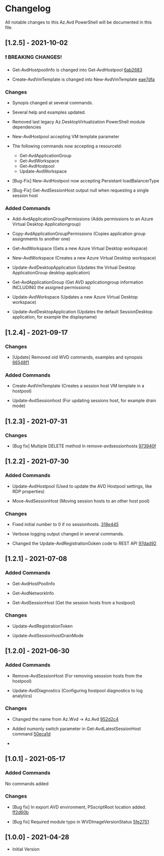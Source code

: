 
# Changelog

All notable changes to this Az.Avd PowerShell will be documented in this file.

  

## [1.2.5] - 2021-10-02

  

### :exclamation: BREAKING CHANGES!

  

- Get-AvdHostpoolInfo is changed into Get-AvdHostpool [6ab2683](https://github.com/srozemuller/AzAvd/commit/6ab2683cfaa1480369a705df4cb67e31ae11b2c3)

- Create-AvdVmTemplate is changed into New-AvdVmTemplate [eae7dfa](https://github.com/srozemuller/AzAvd/commit/eae7dfa195537ee94c53ccd23a6fcaa10ac06bb8)

  

### Changes

 - Synopis changed at several commands.

 - Several help and examples updated.

 - Removed last legacy Az.DesktopVirtualization PowerShell module dependencies

 - New-AvdHostpool accepting VM template parameter

 - The following commands now accepting a resourceId:

	 - Get-AvdApplicationGroup
	 - Get-AvdWorkspace
	 - Get-AvdHostpool
	 - Update-AvdWorkspace

  
  

-  [Bug-Fix] New-AvdHostpool now accepting Persistant loadBalancerType

-  [Bug-Fix] Get-AvdSessionHost output null when requesting a single session host

  

### Added Commands

- Add-AvdApplicationGroupPermissions (Adds permissions to an Azure Virtual Desktop Applicationgroup)

- Copy-AvdApplicationGroupPermissions (Copies application group assignments to another one)

- Get-AvdWorkspace (Gets a new Azure Virtual Desktop workspace)

- New-AvdWorkspace (Creates a new Azure Virtual Desktop workspace)

- Update-AvdDesktopApplication (Updates the Virtual Desktop ApplicationGroup desktop application)

- Get-AvdApplicationGroup (Get AVD applicationgroup information INCLUDING the assigned permissions)

- Update-AvdWorkspace (Updates a new Azure Virtual Desktop workspace)

- Update-AvdDesktopApplication (Updates the default SessionDesktop application, for example the displayname)

  
  

## [1.2.4] - 2021-09-17

  

### Changes

-  [Update] Removed old WVD commands, examples and synopsis [66548f1](https://github.com/srozemuller/AzAvd/commit/66548f19e0edffb94e546b6d5759ae1fbeb1df64)

  

### Added Commands

- Create-AvdVmTemplate (Creates a session host VM template in a hostpool)

- Update-AvdSessionhost (For updating sessions host, for example drain mode)

  

## [1.2.3] - 2021-07-31

  

### Changes

- [Bug fix] Multiple DELETE method in remove-avdsessionhosts [973940f](https://github.com/srozemuller/AzAvd/commit/973940fddff1da76cc893beeca0420552b0a920a)

  

## [1.2.2] - 2021-07-30

### Added Commands

  

- Update-AvdHostpool (Used to update the AVD Hostpool settings, like RDP properties)

- Move-AvdSessionHost (Moving session hosts to an other host pool)

  

### Changes

- Fixed initial number to 0 if no sessionhosts. [318e445](https://github.com/srozemuller/AzAvd/commit/318e4454b0674976a17d899a5b3cb0f2f0842849)

- Verbose logging output changed in several commands.

- Changed the Update-AvdRegistrationGoken code to REST API [97dad92](https://github.com/srozemuller/AzAvd/commit/97dad92c015147f7c008d971c0a8810ad924884c)

  

## [1.2.1] - 2021-07-08

  

### Added Commands

  

- Get-AvdHostPoolInfo

- Get-AvdNetworkInfo

- Get-AvdSessionHost (Get the session hosts from a hostpool)

  

### Changes

  

- Update-AvdRegistrationToken

- Update-AvdSessionhostDrainMode

  
  

## [1.2.0] - 2021-06-30

### Added Commands

- Remove-AvdSessionHost (For removing sesssion hosts from the hostpool)

- Update-AvdDiagnostics (Configuring hostpool diagnostics to log analytics)

  
  

### Changes

- Changed the name from Az.Wvd -> Az.Avd [952d2c4](https://github.com/srozemuller/AzAvd/commit/952d2c4fd82ed931ec1770b440807fede8ac342b)

- Added numonly switch parameter in Get-AvdLatestSessionHost command [50eca1d](https://github.com/srozemuller/AzAvd/commit/b8d047d28a605a8f45ea710ebdcf02500cd0cc2d)

-

  

## [1.0.1] - 2021-05-17

  

### Added Commands

No commands added

  

### Changes

- [Bug fix] In export AVD environment, PSscriptRoot location added. [ff2d60b](https://github.com/srozemuller/AzAvd/commit/59bdc8964ec0de79d76b2042ee22962876a8e4f9)

- [Bug fix] Required module typo in WVDImageVersionStatus [5fe2751](https://github.com/srozemuller/AzAvd/commit/5b6b7c6d48bf72a26a4832382487cb91288246fa)

  

## [1.0.0] - 2021-04-28

- Initial Version
